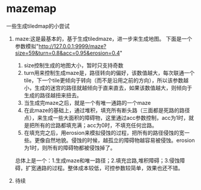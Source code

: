 # mazemap
一些生成tiledmap的小尝试
1. maze:这是最基本的，基于生成tiledmaze，进一步来生成地图。
   下面是一个参数模拟"http://127.0.0.1:9999/maze?size=59&turn=0.8&acc=0.95&erosion=0.4"
   
   
    1. size控制生成的地图大小，暂时只支持奇数
    2. turn用来控制生成maze是，路径转向的偏好，该数值越大，每次联通一个tile，下一个tile更倾向于转向（而不是沿用之前的方向），所以该参数越小，生成的迷宫的路径就越倾向于直来直去，如果该数值越大，则倾向于生成的路径越扭来扭去。
    3. 当生成完maze之后，就是一个有唯一通路的一个maze
    4. 在此maze的基础上，通过堆积，填充所有断头路（三面都是死路的路径点），来生成一些大面积的障碍物，这里通过acc参数控制，acc为1时，就是把所有的岔路都填充满；acc为0时，不填充任何岔路。
    5. 在填充完之后，用erosion来模拟侵蚀的过程，把所有的路径侵蚀的宽一些。更像自然地貌。侵蚀的时候，越孤立的障碍物越容易被侵蚀。erosion为1时，则所有的障碍物都被侵蚀掉了。

    总体上是一个：1.生成maze和唯一路径；2.填充岔路,堆积障碍；3.侵蚀障碍，扩宽通路的过程。整体成本较低，可控参数较简单，效果也还不错。
2. 待续
